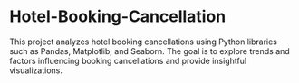 # Hotel-Booking-Cancellation
This project analyzes hotel booking cancellations using Python libraries such as Pandas, Matplotlib, and Seaborn. The goal is to explore trends and factors influencing booking cancellations and provide insightful visualizations.
